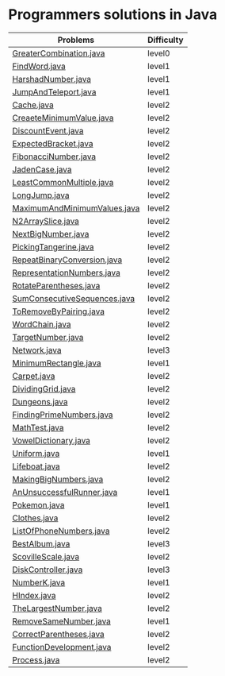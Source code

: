 # Programmers solutions in Java

Problems | Difficulty | 
--- |-----------|
[GreaterCombination.java](src%2Fmain%2Fjava%2Flearn%2Fchallenges%2Fcourses%2Flv0%2FGreaterCombination.java) | level0     |
[FindWord.java](src%2Fmain%2Fjava%2Flearn%2Fchallenges%2Fcourses%2Flv1%2FFindWord.java) | level1    |
[HarshadNumber.java](src%2Fmain%2Fjava%2Flearn%2Fchallenges%2Fcourses%2Flv1%2FHarshadNumber.java) | level1    |
[JumpAndTeleport.java](src%2Fmain%2Fjava%2Flearn%2Fchallenges%2Fcourses%2Flv1%2FJumpAndTeleport.java) | level1    |
[Cache.java](src%2Fmain%2Fjava%2Flearn%2Fchallenges%2Fcourses%2Flv2%2FCache.java) | level2    |
[CreaeteMinimumValue.java](src%2Fmain%2Fjava%2Flearn%2Fchallenges%2Fcourses%2Flv2%2FCreaeteMinimumValue.java) | level2    |
[DiscountEvent.java](src%2Fmain%2Fjava%2Flearn%2Fchallenges%2Fcourses%2Flv2%2FDiscountEvent.java) | level2    |
[ExpectedBracket.java](src%2Fmain%2Fjava%2Flearn%2Fchallenges%2Fcourses%2Flv2%2FExpectedBracket.java) | level2    |
[FibonacciNumber.java](src%2Fmain%2Fjava%2Flearn%2Fchallenges%2Fcourses%2Flv2%2FFibonacciNumber.java) | level2    |
[JadenCase.java](src%2Fmain%2Fjava%2Flearn%2Fchallenges%2Fcourses%2Flv2%2FJadenCase.java) | level2    |
[LeastCommonMultiple.java](src%2Fmain%2Fjava%2Flearn%2Fchallenges%2Fcourses%2Flv2%2FLeastCommonMultiple.java) | level2    |
[LongJump.java](src%2Fmain%2Fjava%2Flearn%2Fchallenges%2Fcourses%2Flv2%2FLongJump.java) | level2    |
[MaximumAndMinimumValues.java](src%2Fmain%2Fjava%2Flearn%2Fchallenges%2Fcourses%2Flv2%2FMaximumAndMinimumValues.java) | level2    |
[N2ArraySlice.java](src%2Fmain%2Fjava%2Flearn%2Fchallenges%2Fcourses%2Flv2%2FN2ArraySlice.java) | level2    |
[NextBigNumber.java](src%2Fmain%2Fjava%2Flearn%2Fchallenges%2Fcourses%2Flv2%2FNextBigNumber.java) | level2    |
[PickingTangerine.java](src%2Fmain%2Fjava%2Flearn%2Fchallenges%2Fcourses%2Flv2%2FPickingTangerine.java) | level2    |
[RepeatBinaryConversion.java](src%2Fmain%2Fjava%2Flearn%2Fchallenges%2Fcourses%2Flv2%2FRepeatBinaryConversion.java) | level2    |
[RepresentationNumbers.java](src%2Fmain%2Fjava%2Flearn%2Fchallenges%2Fcourses%2Flv2%2FRepresentationNumbers.java) | level2    |
[RotateParentheses.java](src%2Fmain%2Fjava%2Flearn%2Fchallenges%2Fcourses%2Flv2%2FRotateParentheses.java) | level2    |
[SumConsecutiveSequences.java](src%2Fmain%2Fjava%2Flearn%2Fchallenges%2Fcourses%2Flv2%2FSumConsecutiveSequences.java) | level2    |
[ToRemoveByPairing.java](src%2Fmain%2Fjava%2Flearn%2Fchallenges%2Fcourses%2Flv2%2FToRemoveByPairing.java) | level2    |
[WordChain.java](src%2Fmain%2Fjava%2Flearn%2Fchallenges%2Fcourses%2Flv2%2FWordChain.java) | level2    |
[TargetNumber.java](src%2Fmain%2Fjava%2Flearn%2Fchallenges%2Fdfsnbfs%2Flv2%2FTargetNumber.java) | level2    |
[Network.java](src%2Fmain%2Fjava%2Flearn%2Fchallenges%2Fdfsnbfs%2Flv3%2FNetwork.java) | level3    |
[MinimumRectangle.java](src%2Fmain%2Fjava%2Flearn%2Fchallenges%2Fexhaustivesearch%2Flv1%2FMinimumRectangle.java) | level1    |
[Carpet.java](src%2Fmain%2Fjava%2Flearn%2Fchallenges%2Fexhaustivesearch%2Flv2%2FCarpet.java) | level2    |
[DividingGrid.java](src%2Fmain%2Fjava%2Flearn%2Fchallenges%2Fexhaustivesearch%2Flv2%2FDividingGrid.java) | level2    |
[Dungeons.java](src%2Fmain%2Fjava%2Flearn%2Fchallenges%2Fexhaustivesearch%2Flv2%2FDungeons.java) | level2    |
[FindingPrimeNumbers.java](src%2Fmain%2Fjava%2Flearn%2Fchallenges%2Fexhaustivesearch%2Flv2%2FFindingPrimeNumbers.java) | level2    |
[MathTest.java](src%2Fmain%2Fjava%2Flearn%2Fchallenges%2Fexhaustivesearch%2Flv2%2FMathTest.java) | level2    |
[VowelDictionary.java](src%2Fmain%2Fjava%2Flearn%2Fchallenges%2Fexhaustivesearch%2Flv2%2FVowelDictionary.java) | level2    |
[Uniform.java](src%2Fmain%2Fjava%2Flearn%2Fchallenges%2Fgreedy%2Flv1%2FUniform.java) | level1    |
[Lifeboat.java](src%2Fmain%2Fjava%2Flearn%2Fchallenges%2Fgreedy%2Flv2%2FLifeboat.java) | level2    |
[MakingBigNumbers.java](src%2Fmain%2Fjava%2Flearn%2Fchallenges%2Fgreedy%2Flv2%2FMakingBigNumbers.java) | level2    |
[AnUnsuccessfulRunner.java](src%2Fmain%2Fjava%2Flearn%2Fchallenges%2Fhash%2Flv1%2FAnUnsuccessfulRunner.java) | level1    |
[Pokemon.java](src%2Fmain%2Fjava%2Flearn%2Fchallenges%2Fhash%2Flv1%2FPokemon.java) | level1    |
[Clothes.java](src%2Fmain%2Fjava%2Flearn%2Fchallenges%2Fhash%2Flv2%2FClothes.java) | level2    |
[ListOfPhoneNumbers.java](src%2Fmain%2Fjava%2Flearn%2Fchallenges%2Fhash%2Flv2%2FListOfPhoneNumbers.java) | level2    |
[BestAlbum.java](src%2Fmain%2Fjava%2Flearn%2Fchallenges%2Fhash%2Flv3%2FBestAlbum.java) | level3    |
[ScovilleScale.java](src%2Fmain%2Fjava%2Flearn%2Fchallenges%2Fheap%2Flv2%2FScovilleScale.java) | level2    |
[DiskController.java](src%2Fmain%2Fjava%2Flearn%2Fchallenges%2Fheap%2Flv3%2FDiskController.java) | level3    |
[NumberK.java](src%2Fmain%2Fjava%2Flearn%2Fchallenges%2Fsort%2Flv1%2FNumberK.java) | level1    |
[HIndex.java](src%2Fmain%2Fjava%2Flearn%2Fchallenges%2Fsort%2Flv2%2FHIndex.java) | level2    |
[TheLargestNumber.java](src%2Fmain%2Fjava%2Flearn%2Fchallenges%2Fsort%2Flv2%2FTheLargestNumber.java) | level2    |
[RemoveSameNumber.java](src%2Fmain%2Fjava%2Flearn%2Fchallenges%2Fstackqueue%2Flv1%2FRemoveSameNumber.java) | level1    |
[CorrectParentheses.java](src%2Fmain%2Fjava%2Flearn%2Fchallenges%2Fstackqueue%2Flv2%2FCorrectParentheses.java) | level2    |
[FunctionDevelopment.java](src%2Fmain%2Fjava%2Flearn%2Fchallenges%2Fstackqueue%2Flv2%2FFunctionDevelopment.java) | level2    |
[Process.java](src%2Fmain%2Fjava%2Flearn%2Fchallenges%2Fstackqueue%2Flv2%2FProcess.java) | level2    |
